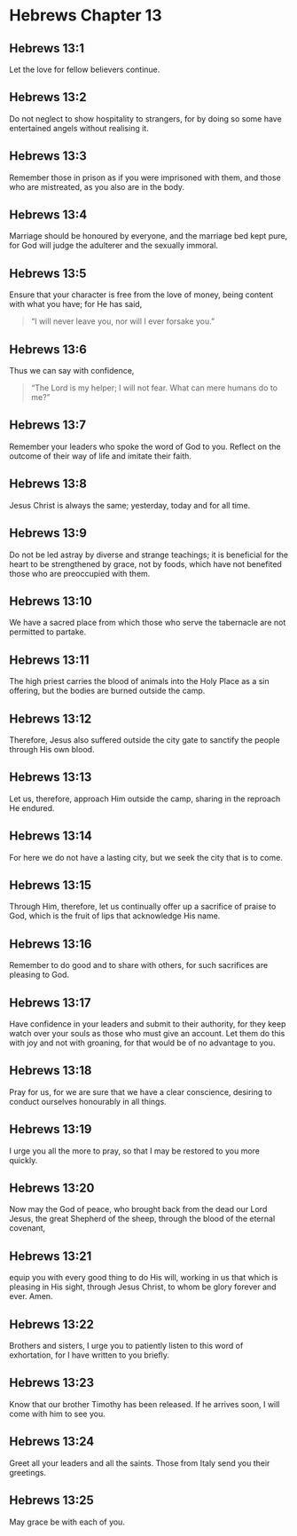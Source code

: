 # Hebrews Chapter 13

## Hebrews 13:1

Let the love for fellow believers continue.

## Hebrews 13:2

Do not neglect to show hospitality to strangers, for by doing so some have entertained angels without realising it.

## Hebrews 13:3

Remember those in prison as if you were imprisoned with them, and those who are mistreated, as you also are in the body.

## Hebrews 13:4

Marriage should be honoured by everyone, and the marriage bed kept pure, for God will judge the adulterer and the sexually immoral.

## Hebrews 13:5

Ensure that your character is free from the love of money, being content with what you have; for He has said,

> “I will never leave you, nor will I ever forsake you.”

## Hebrews 13:6

Thus we can say with confidence,

> “The Lord is my helper; I will not fear.
> What can mere humans do to me?”

## Hebrews 13:7

Remember your leaders who spoke the word of God to you. Reflect on the outcome of their way of life and imitate their faith.

## Hebrews 13:8

Jesus Christ is always the same; yesterday, today and for all time.

## Hebrews 13:9

Do not be led astray by diverse and strange teachings; it is beneficial for the heart to be strengthened by grace, not by foods, which have not benefited those who are preoccupied with them.

## Hebrews 13:10

We have a sacred place from which those who serve the tabernacle are not permitted to partake.

## Hebrews 13:11

The high priest carries the blood of animals into the Holy Place as a sin offering, but the bodies are burned outside the camp.

## Hebrews 13:12

Therefore, Jesus also suffered outside the city gate to sanctify the people through His own blood.

## Hebrews 13:13

Let us, therefore, approach Him outside the camp, sharing in the reproach He endured.

## Hebrews 13:14

For here we do not have a lasting city, but we seek the city that is to come.

## Hebrews 13:15

Through Him, therefore, let us continually offer up a sacrifice of praise to God, which is the fruit of lips that acknowledge His name.

## Hebrews 13:16

Remember to do good and to share with others, for such sacrifices are pleasing to God.

## Hebrews 13:17

Have confidence in your leaders and submit to their authority, for they keep watch over your souls as those who must give an account. Let them do this with joy and not with groaning, for that would be of no advantage to you.

## Hebrews 13:18

Pray for us, for we are sure that we have a clear conscience, desiring to conduct ourselves honourably in all things.

## Hebrews 13:19

I urge you all the more to pray, so that I may be restored to you more quickly.

## Hebrews 13:20

Now may the God of peace, who brought back from the dead our Lord Jesus, the great Shepherd of the sheep, through the blood of the eternal covenant,

## Hebrews 13:21

equip you with every good thing to do His will, working in us that which is pleasing in His sight, through Jesus Christ, to whom be glory forever and ever. Amen.

## Hebrews 13:22

Brothers and sisters, I urge you to patiently listen to this word of exhortation, for I have written to you briefly.

## Hebrews 13:23

Know that our brother Timothy has been released. If he arrives soon, I will come with him to see you.

## Hebrews 13:24

Greet all your leaders and all the saints. Those from Italy send you their greetings.

## Hebrews 13:25

May grace be with each of you.
